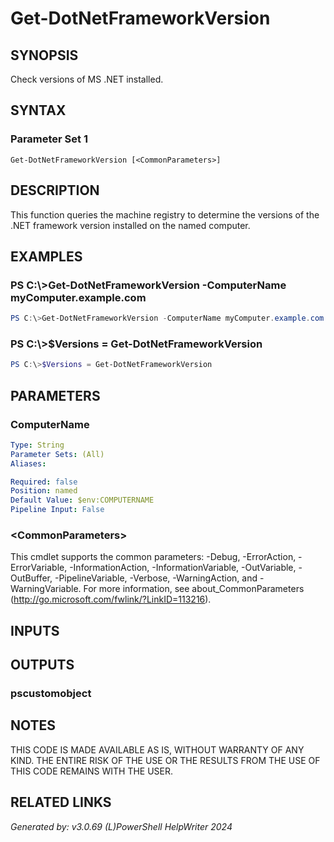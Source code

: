 ﻿# Get-DotNetFrameworkVersion

## SYNOPSIS
Check versions of MS .NET installed.

## SYNTAX

### Parameter Set 1
```
Get-DotNetFrameworkVersion [<CommonParameters>]
```

## DESCRIPTION
This function queries the machine registry to determine the versions of the .NET framework version installed on the named computer.

## EXAMPLES

### PS C:\\\>Get-DotNetFrameworkVersion -ComputerName myComputer.example.com

```powershell
PS C:\>Get-DotNetFrameworkVersion -ComputerName myComputer.example.com
```

### PS C:\\\>$Versions = Get-DotNetFrameworkVersion

```powershell
PS C:\>$Versions = Get-DotNetFrameworkVersion
```

## PARAMETERS

### ComputerName


```yaml
Type: String
Parameter Sets: (All)
Aliases: 

Required: false
Position: named
Default Value: $env:COMPUTERNAME
Pipeline Input: False
```

### \<CommonParameters\>
This cmdlet supports the common parameters: -Debug, -ErrorAction, -ErrorVariable, -InformationAction, -InformationVariable, -OutVariable, -OutBuffer, -PipelineVariable, -Verbose, -WarningAction, and -WarningVariable. For more information, see about_CommonParameters (http://go.microsoft.com/fwlink/?LinkID=113216).

## INPUTS

## OUTPUTS

### pscustomobject


## NOTES

THIS CODE IS MADE AVAILABLE AS IS, WITHOUT WARRANTY OF ANY KIND. THE ENTIRE RISK OF THE USE OR THE RESULTS FROM THE USE OF THIS CODE REMAINS WITH THE USER.

## RELATED LINKS


*Generated by: v3.0.69 (L)PowerShell HelpWriter 2024*
